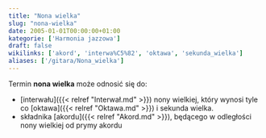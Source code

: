 ```yaml
---
title: "Nona wielka"
slug: "nona-wielka"
date: 2005-01-01T00:00:00+01:00
kategorie: ['Harmonia jazzowa']
draft: false
wikilinks: ['akord', 'interwa%C5%82', 'oktawa', 'sekunda_wielka']
aliases: ['/gitara/Nona_wielka']
---
```

Termin **nona wielka** może odnosić się do:

  - [interwału]({{< relref "Interwał.md" >}}) nony wielkiej, który wynosi tyle co
    [oktawa]({{< relref "Oktawa.md" >}}) i sekunda
    wielka<!-- link nie odnosił się do niczego: 'Nona wielka' ('content/książka/Nona_wielka.md') links to 'sekunda_wielka' ('content/książka/sekunda_wielka.md') and that does not exist -->.
  - składnika [akordu]({{< relref "Akord.md" >}}), będącego w odległości nony
    wielkiej od prymy akordu


